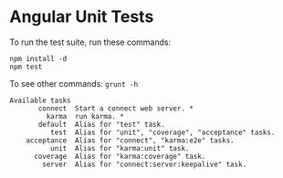 Angular Unit Tests
==================

To run the test suite, run these commands:

    npm install -d
    npm test

To see other commands: `grunt -h`

````text
Available tasks
       connect  Start a connect web server. *
         karma  run karma. *
       default  Alias for "test" task.
          test  Alias for "unit", "coverage", "acceptance" tasks.
    acceptance  Alias for "connect", "karma:e2e" tasks.
          unit  Alias for "karma:unit" task.
      coverage  Alias for "karma:coverage" task.
        server  Alias for "connect:server:keepalive" task.
````
